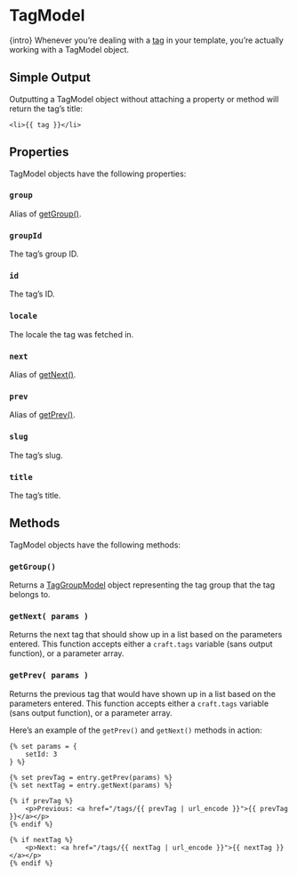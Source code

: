 # TagModel

{intro} Whenever you’re dealing with a [tag](../tags.md) in your template, you’re actually working with a TagModel object.

## Simple Output

Outputting a TagModel object without attaching a property or method will return the tag’s title:

```twig
<li>{{ tag }}</li>
```

## Properties

TagModel objects have the following properties:

### `group`

Alias of [getGroup()](#getGroup).

### `groupId`

The tag’s group ID.

### `id`

The tag’s ID.

### `locale`

The locale the tag was fetched in.

### `next`

Alias of [getNext()](#getNext).

### `prev`

Alias of [getPrev()](#getPrev).

### `slug`

The tag’s slug.

### `title`

The tag’s title.


## Methods

TagModel objects have the following methods:

### `getGroup()`

Returns a [TagGroupModel](taggroupmodel.md) object representing the tag group that the tag belongs to.

### `getNext( params )`

Returns the next tag that should show up in a list based on the parameters entered. This function accepts either a `craft.tags` variable (sans output function), or a parameter array.

### `getPrev( params )`

Returns the previous tag that would have shown up in a list based on the parameters entered. This function accepts either a `craft.tags` variable (sans output function), or a parameter array.

Here’s an example of the `getPrev()` and `getNext()` methods in action:

```twig
{% set params = {
    setId: 3
} %}

{% set prevTag = entry.getPrev(params) %}
{% set nextTag = entry.getNext(params) %}

{% if prevTag %}
    <p>Previous: <a href="/tags/{{ prevTag | url_encode }}">{{ prevTag }}</a></p>
{% endif %}

{% if nextTag %}
    <p>Next: <a href="/tags/{{ nextTag | url_encode }}">{{ nextTag }}</a></p>
{% endif %}
```